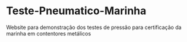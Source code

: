 # Teste-Pneumatico-Marinha
Website para demonstração dos testes de pressão para certificação da marinha em contentores metálicos
